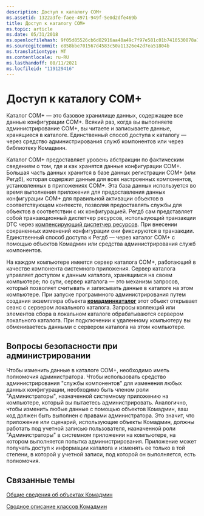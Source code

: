 ```yaml
---
description: Доступ к каталогу COM+
ms.assetid: 1322a3fe-faee-4971-949f-5e0d2dfe469b
title: Доступ к каталогу COM+
ms.topic: article
ms.date: 05/31/2018
ms.openlocfilehash: 9f05d85526cb6d82916aa48a49c7f97e581c01b7410530878a7f6e0fc69dac20
ms.sourcegitcommit: e858bbe701567d4583c50a11326e42d7ea51804b
ms.translationtype: MT
ms.contentlocale: ru-RU
ms.lasthandoff: 08/11/2021
ms.locfileid: "119129416"
---
```

# <a name="accessing-the-com-catalog"></a>Доступ к каталогу COM+

Каталог COM+ — это базовое хранилище данных, содержащее все данные конфигурации COM+. Всякий раз, когда вы выполняете администрирование COM+, вы читаете и записываете данные, хранящиеся в каталоге. Единственный способ доступа к каталогу — через средство администрирования служб компонентов или через библиотеку Комадмин.

Каталог COM+ предоставляет уровень абстракции по фактическим сведениям о том, где и как хранятся данные конфигурации COM+. Большая часть данных хранится в базе данных регистрации COM+ (или Регдб), которая содержит данные для всех настроенных компонентов, установленных в приложениях COM+. Эта база данных используется во время выполнения приложения для предоставления данных конфигурации COM+ для правильной активации объектов в соответствующем контексте, позволяя предоставлять службы для объектов в соответствии с их конфигурацией. Регдб сам представляет собой транзакционный диспетчер ресурсов, использующий транзакции DTC через [компенсирующий диспетчер ресурсов](com--compensating-resource-manager.md). При внесении сохраненных изменений конфигурации они фиксируются в транзакции. Единственный способ доступа к Регдб — через каталог COM+ с помощью объектов Комадмин или средства администрирования служб компонентов.

На каждом компьютере имеется сервер каталога COM+, работающий в качестве компонента системного приложения. Сервер каталога управляет доступом к данным каталога, хранящимся на своем компьютере; по сути, сервер каталога — это механизм запросов, который позволяет считывать и записывать данные в каталоге на этом компьютере. При запуске программного администрирования путем создания экземпляра объекта [**комадминкаталог**](comadmincatalog.md) этот объект открывает сеанс с сервером локального каталога. Запросы коллекций или элементов сбора в локальном каталоге обрабатываются сервером локального каталога. При подключении к удаленному компьютеру вы обмениваетесь данными с сервером каталога на этом компьютере.

## <a name="security-considerations-in-administration"></a>Вопросы безопасности при администрировании

Чтобы изменить данные в каталоге COM+, необходимо иметь полномочия администратора. Чтобы использовать средство администрирования "службы компонентов" для изменения любых данных конфигурации, необходимо быть членом роли "Администраторы", назначенной системному приложению на компьютере, который вы пытаетесь администрировать. Аналогично, чтобы изменить любые данные с помощью объектов Комадмин, ваш код должен быть выполнен с правами администратора. Это значит, что приложение или сценарий, использующие объекты Комадмин, должны работать под учетной записью пользователя, назначенной роли "Администраторы" в системном приложении на компьютере, на котором выполняется попытка администрирования. Приложение может получать доступ к информации каталога и изменять ее только в той степени, в которой у учетной записи, под которой он выполняется, есть полномочия.

## <a name="related-topics"></a>Связанные темы

<dl> <dt>

[Общие сведения об объектах Комадмин](overview-of-the-comadmin-objects.md)
</dt> <dt>

[Сводное описание классов Комадмин](summary-description-of-the-comadmin-classes.md)
</dt> </dl>

 

 



